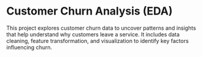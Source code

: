 # Customer Churn Analysis (EDA)
This project explores customer churn data to uncover patterns and insights that help understand why customers leave a service. It includes data cleaning, feature transformation, and visualization to identify key factors influencing churn.
